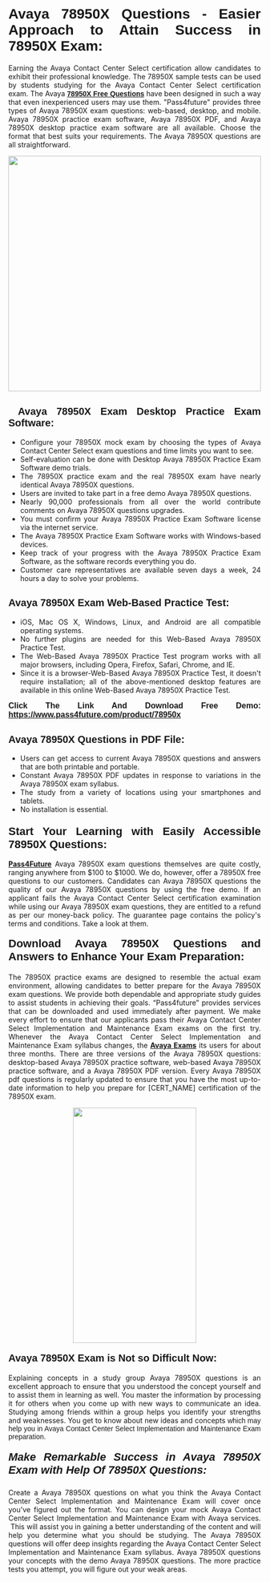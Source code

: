 <h1 style="text-align: justify;"><span style="font-family:Tahoma,Geneva,sans-serif;"><strong>Avaya 78950X Questions - Easier Approach to Attain Success in 78950X Exam:</strong></span></h1>

<p style="text-align: justify;">Earning the Avaya Contact Center Select certification allow candidates to exhibit their professional knowledge. The 78950X sample tests can be used by students studying for the Avaya Contact Center Select certification exam. The Avaya <a href="https://www.pass4future.com/questions/avaya/78950x"><span style="font-family:Tahoma,Geneva,sans-serif;"><strong>78950X Free Questions</strong></span></a> have been designed in such a way that even inexperienced users may use them. "Pass4future" provides three types of Avaya 78950X exam questions: web-based, desktop, and mobile. Avaya 78950X practice exam software, Avaya 78950X PDF, and Avaya 78950X desktop practice exam software are all available. Choose the format that best suits your requirements. The Avaya 78950X questions are all straightforward.</p>

<p style="text-align: justify;"><a href="https://www.pass4future.com/product/78950x"><img alt="" src="https://lh3.googleusercontent.com/pw/AM-JKLU5_aushiRQbaoUdVonD_1om6esFnUm_j21jdeI1V3aesz_ETcO2Y8QVj0ZamD1vJ__MzXKNoh3XzzrDTXgudBuMwEatvdphNwcixeZDIncATvFdVanIchOfqVuIJHbWkG03KYMH2pwXnb7WaAnvI3g=w1366-h490-no?authuser=0" style="width: 100%; height: 470px;" /></a></p>

<h2 style="text-align: justify;"><strong><span style="font-family:Tahoma,Geneva,sans-serif;"><span style="font-size:20px;"> Avaya 78950X Exam Desktop Practice Exam Software:</span></span></strong></h2>

<ul>
	<li style="text-align: justify;">Configure your 78950X mock exam by choosing the types of Avaya Contact Center Select exam questions and time limits you want to see.</li>
	<li style="text-align: justify;">Self-evaluation can be done with Desktop Avaya 78950X Practice Exam Software demo trials.</li>
	<li style="text-align: justify;">The 78950X practice exam and the real 78950X exam have nearly identical Avaya 78950X questions.</li>
	<li style="text-align: justify;">Users are invited to take part in a free demo Avaya 78950X questions.</li>
	<li style="text-align: justify;">Nearly 90,000 professionals from all over the world contribute comments on Avaya 78950X questions upgrades.</li>
	<li style="text-align: justify;">You must confirm your Avaya 78950X Practice Exam Software license via the internet service.</li>
	<li style="text-align: justify;">The Avaya 78950X Practice Exam Software works with Windows-based devices.</li>
	<li style="text-align: justify;">Keep track of your progress with the Avaya 78950X Practice Exam Software, as the software records everything you do.</li>
	<li style="text-align: justify;">Customer care representatives are available seven days a week, 24 hours a day to solve your problems.</li>
</ul>

<h2 style="text-align: justify;"><span style="font-family:Tahoma,Geneva,sans-serif;"><strong><span style="font-size:20px;">Avaya 78950X Exam Web-Based Practice Test:</span></strong></span></h2>

<ul>
	<li style="text-align: justify;">iOS, Mac OS X, Windows, Linux, and Android are all compatible operating systems.</li>
	<li style="text-align: justify;">No further plugins are needed for this Web-Based Avaya 78950X Practice Test.</li>
	<li style="text-align: justify;">The Web-Based Avaya 78950X Practice Test program works with all major browsers, including Opera, Firefox, Safari, Chrome, and IE.</li>
	<li style="text-align: justify;">Since it is a browser-Web-Based Avaya 78950X Practice Test, it doesn't require installation; all of the above-mentioned desktop features are available in this online Web-Based Avaya 78950X Practice Test.</li>
</ul>

<p style="text-align: justify;"><span style="font-family:Tahoma,Geneva,sans-serif;"><span style="font-size:16px;"><strong>Click The Link And Download Free Demo:</strong></span></span> <a href="https://www.pass4future.com/product/78950x"><span style="font-family:Tahoma,Geneva,sans-serif;"><span style="font-size:16px;"><strong>https://www.pass4future.com/product/78950x</strong></span></span></a></p>

<h2 style="text-align: justify;"><strong><span style="font-family:Tahoma,Geneva,sans-serif;"><span style="font-size:20px;">Avaya 78950X Questions in PDF File:</span></span></strong></h2>

<ul>
	<li style="text-align: justify;">Users can get access to current Avaya 78950X questions and answers that are both printable and portable.</li>
	<li style="text-align: justify;">Constant Avaya 78950X PDF updates in response to variations in the Avaya 78950X exam syllabus.</li>
	<li style="text-align: justify;">The study from a variety of locations using your smartphones and tablets.</li>
	<li style="text-align: justify;">No installation is essential.</li>
</ul>

<h3 style="text-align: justify;"><span style="font-family:Tahoma,Geneva,sans-serif;"><strong><span style="font-size:22px;">Start Your Learning with Easily Accessible 78950X Questions:</span></strong></span></h3>

<p style="text-align: justify;"><strong><a href="https://www.pass4future.com/">Pass4Future</a></strong> Avaya 78950X exam questions themselves are quite costly, ranging anywhere from $100 to $1000. We do, however, offer a 78950X free questions to our customers. Candidates can Avaya 78950X questions the quality of our Avaya 78950X questions by using the free demo. If an applicant fails the Avaya Contact Center Select certification examination while using our Avaya 78950X exam questions, they are entitled to a refund as per our money-back policy. The guarantee page contains the policy's terms and conditions. Take a look at them.</p>

<h4 style="text-align: justify;"><strong><span style="font-family:Tahoma,Geneva,sans-serif;"><span style="font-size:22px;">Download Avaya 78950X Questions and Answers to Enhance Your Exam Preparation:</span></span></strong></h4>

<p style="text-align: justify;">The 78950X practice exams are designed to resemble the actual exam environment, allowing candidates to better prepare for the Avaya 78950X exam questions. We provide both dependable and appropriate study guides to assist students in achieving their goals. “Pass4future” provides services that can be downloaded and used immediately after payment. We make every effort to ensure that our applicants pass their Avaya Contact Center Select Implementation and Maintenance Exam exams on the first try. Whenever the Avaya Contact Center Select Implementation and Maintenance Exam syllabus changes, the <strong><a href="https://www.pass4future.com/avaya">Avaya Exams</a></strong> its users for about three months. There are three versions of the Avaya 78950X questions: desktop-based Avaya 78950X practice software, web-based Avaya 78950X practice software, and a Avaya 78950X PDF version. Every Avaya 78950X pdf questions is regularly updated to ensure that you have the most up-to-date information to help you prepare for [CERT_NAME] certification of the 78950X exam.</p>

<p style="text-align: center;"><a href="https://www.pass4future.com/product/78950x"><img alt="" src="https://lh3.googleusercontent.com/pw/AM-JKLV3yUm3jiqqIo1xIsj1VJ_UeysYexQY-pRYO0rIFl3vg11QZioN-gzffpw2AfKqFynWuvoXOreWrWS0swpr4xmOSWfwII2jvatteuqrfxiWGFBSHPiZUCoi33jqeymK5dmu-0enyX6tayRCAMHw05jv=s617-no?authuser=0" style="width: 70%; height: 470px;" /></a></p>

<h4 style="text-align: justify;"><strong><span style="font-family:Tahoma,Geneva,sans-serif;"><span style="font-size:20px;">Avaya 78950X Exam is Not so Difficult Now:</span></span></strong></h4>

<p style="text-align: justify;">Explaining concepts in a study group Avaya 78950X questions is an excellent approach to ensure that you understood the concept yourself and to assist them in learning as well. You master the information by processing it for others when you come up with new ways to communicate an idea. Studying among friends within a group helps you identify your strengths and weaknesses. You get to know about new ideas and concepts <span style="font-family:Tahoma,Geneva,sans-serif;">which may help you in Avaya Contact Center Select Implementation and Maintenance Exam preparation.</span></p>

<h5 style="text-align: justify;"><span style="font-family:Tahoma,Geneva,sans-serif;"><span style="font-size:22px;"><strong>Make Remarkable Success in Avaya 78950X Exam with Help Of 78950X Questions:</strong></span></span></h5>

<p style="text-align: justify;">Create a Avaya 78950X questions on what you think the Avaya Contact Center Select Implementation and Maintenance Exam will cover once you've figured out the format. You can design your mock Avaya Contact Center Select Implementation and Maintenance Exam with Avaya services.  This will assist you in gaining a better understanding of the content and will help you determine what you should be studying. The Avaya 78950X questions will offer deep insights regarding the Avaya Contact Center Select Implementation and Maintenance Exam syllabus. Avaya 78950X questions your concepts with the demo Avaya 78950X questions. The more practice tests you attempt, you will figure out your weak areas.</p>
